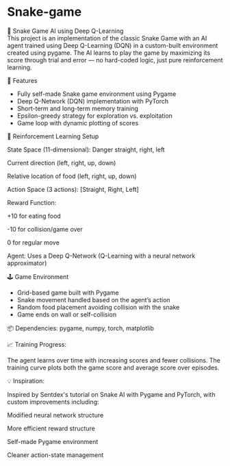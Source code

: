 # Snake-game
🐍 Snake Game AI using Deep Q-Learning\
This project is an implementation of the classic Snake Game with an AI agent trained using Deep Q-Learning (DQN) in a custom-built environment created using pygame. The AI learns to play the game by maximizing its score through trial and error — no hard-coded logic, just pure reinforcement learning.

🚀 Features
- Fully self-made Snake game environment using Pygame
- Deep Q-Network (DQN) implementation with PyTorch
- Short-term and long-term memory training
- Epsilon-greedy strategy for exploration vs. exploitation
- Game loop with dynamic plotting of scores

🧠 Reinforcement Learning Setup

State Space (11-dimensional): Danger straight, right, left

Current direction (left, right, up, down)

Relative location of food (left, right, up, down)

Action Space (3 actions): [Straight, Right, Left]

Reward Function:

+10 for eating food

-10 for collision/game over

0 for regular move

Agent: Uses a Deep Q-Network (Q-Learning with a neural network approximator)

🕹️ Game Environment

- Grid-based game built with Pygame
- Snake movement handled based on the agent’s action
- Random food placement avoiding collision with the snake
- Game ends on wall or self-collision

📦 Dependencies: pygame, numpy, torch, matplotlib

📈 Training Progress:

The agent learns over time with increasing scores and fewer collisions. The training curve plots both the game score and average score over episodes.

💡 Inspiration:

Inspired by Sentdex's tutorial on Snake AI with Pygame and PyTorch, with custom improvements including:

Modified neural network structure

More efficient reward structure

Self-made Pygame environment

Cleaner action-state management
